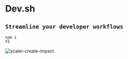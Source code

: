 # Dev.sh

## `Streamline your developer workflows`

```
npm i
F5
```

![scaler-create-impact](https://user-images.githubusercontent.com/90976669/230470861-cc15dffc-1c90-422a-ac89-744a732b7a9d.gif)
